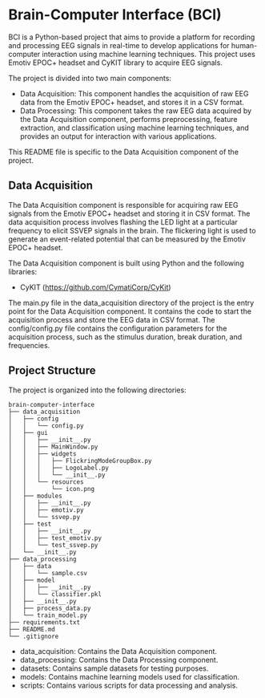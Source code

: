 # Brain-Computer Interface (BCI)

BCI is a Python-based project that aims to provide a platform for recording and processing EEG signals in real-time to develop applications for human-computer interaction using machine learning techniques. This project uses Emotiv EPOC+ headset and CyKIT library to acquire EEG signals.

The project is divided into two main components:
- Data Acquisition: This component handles the acquisition of raw EEG data from the Emotiv EPOC+ headset, and stores it in a CSV format.
- Data Processing: This component takes the raw EEG data acquired by the Data Acquisition component, performs preprocessing, feature extraction, and classification using machine learning techniques, and provides an output for interaction with various applications.

This README file is specific to the Data Acquisition component of the project.

## Data Acquisition

The Data Acquisition component is responsible for acquiring raw EEG signals from the Emotiv EPOC+ headset and storing it in CSV format. The data acquisition process involves flashing the LED light at a particular frequency to elicit SSVEP signals in the brain. The flickering light is used to generate an event-related potential that can be measured by the Emotiv EPOC+ headset.

The Data Acquisition component is built using Python and the following libraries:

- CyKIT (https://github.com/CymatiCorp/CyKit)

The main.py file in the data_acquisition directory of the project is the entry point for the Data Acquisition component. It contains the code to start the acquisition process and store the EEG data in CSV format. The config/config.py file contains the configuration parameters for the acquisition process, such as the stimulus duration, break duration, and frequencies.

## Project Structure

The project is organized into the following directories:

```
brain-computer-interface
├── data_acquisition
│   ├── config
│   │   └── config.py
│   ├── gui
│   │   ├── __init__.py
│   │   ├── MainWindow.py
│   │   ├── widgets
│   │   │   ├── FlickringModeGroupBox.py
│   │   │   ├── LogoLabel.py
│   │   │   └── __init__.py
│   │   └── resources
│   │       └── icon.png
│   ├── modules
│   │   ├── __init__.py
│   │   ├── emotiv.py
│   │   └── ssvep.py
│   ├── test
│   │   ├── __init__.py
│   │   ├── test_emotiv.py
│   │   └── test_ssvep.py
│   └── __init__.py
├── data_processing
│   ├── data
│   │   └── sample.csv
│   ├── model
│   │   ├── __init__.py
│   │   └── classifier.pkl
│   ├── __init__.py
│   ├── process_data.py
│   └── train_model.py
├── requirements.txt
├── README.md
└── .gitignore
```

- data_acquisition: Contains the Data Acquisition component.
- data_processing: Contains the Data Processing component.
- datasets: Contains sample datasets for testing purposes.
- models: Contains machine learning models used for classification.
- scripts: Contains various scripts for data processing and analysis.

